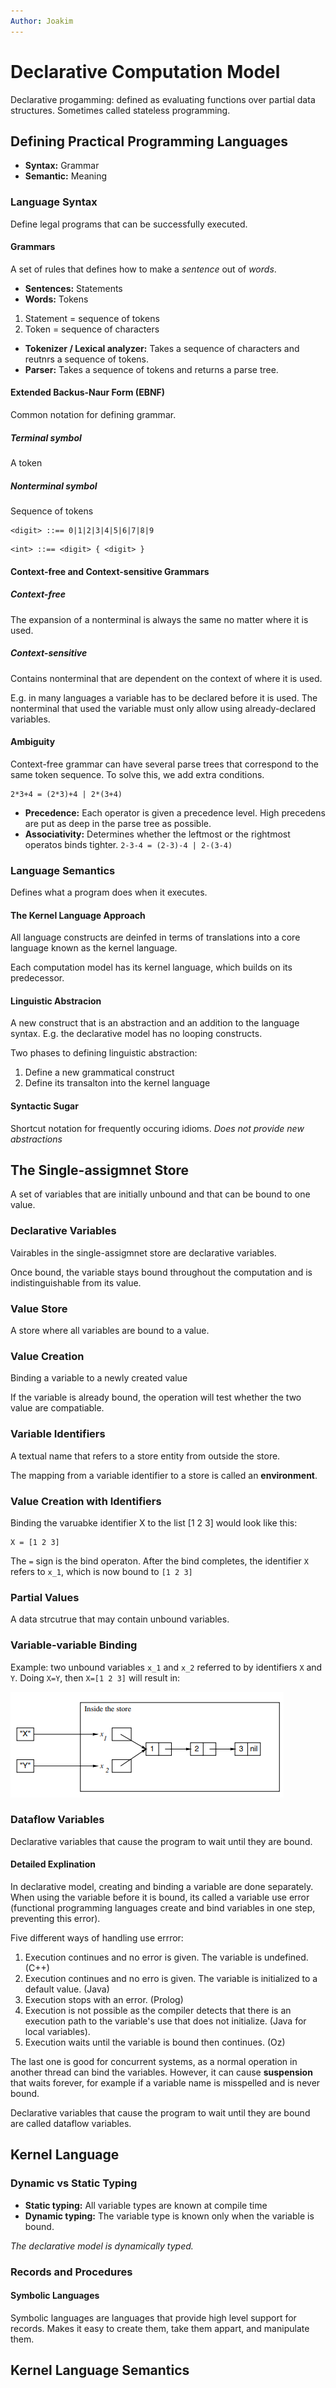 ```yaml
---
Author: Joakim
---
```


# Declarative Computation Model

Declarative progamming: defined as evaluating functions over partial data structures. Sometimes called stateless programming.

## Defining Practical Programming Languages

- **Syntax:** Grammar
- **Semantic:** Meaning

### Language Syntax

Define legal programs that can be successfully executed.

#### Grammars

A set of rules that defines how to make a _sentence_ out of _words_.

- **Sentences:** Statements
- **Words:** Tokens

1. Statement = sequence of tokens
2. Token = sequence of characters

- **Tokenizer / Lexical analyzer:** Takes a sequence of characters and reutnrs a sequence of tokens.
- **Parser:** Takes a sequence of tokens and returns a parse tree.

#### Extended Backus-Naur Form (EBNF)

Common notation for defining grammar.

##### _Terminal symbol_

A token

##### _Nonterminal symbol_

Sequence of tokens

```
<digit> ::== 0|1|2|3|4|5|6|7|8|9
```

```
<int> ::== <digit> { <digit> }
```

#### Context-free and Context-sensitive Grammars

##### _Context-free_

The expansion of a nonterminal is always the same no matter where it is used.

##### _Context-sensitive_

Contains nonterminal that are dependent on the context of where it is used.

E.g. in many languages a variable has to be declared before it is used. The nonterminal that used the variable must only allow using already-declared variables.

#### Ambiguity

Context-free grammar can have several parse trees that correspond to the same token sequence. To solve this, we add extra conditions.

```
2*3+4 = (2*3)+4 | 2*(3+4)
```

- **Precedence:** Each operator is given a precedence level. High precedens are put as deep in the parse tree as possible.
- **Associativity:** Determines whether the leftmost or the rightmost operatos binds tighter. `2-3-4 = (2-3)-4 | 2-(3-4)`

### Language Semantics

Defines what a program does when it executes.

#### The Kernel Language Approach

All language constructs are deinfed in terms of translations into a core language known as the kernel language.

Each computation model has its kernel language, which builds on its predecessor.

#### Linguistic Abstracion

A new construct that is an abstraction and an addition to the language syntax. E.g. the declarative model has no looping constructs.

Two phases to defining linguistic abstraction:

1. Define a new grammatical construct
2. Define its transalton into the kernel language

#### Syntactic Sugar

Shortcut notation for frequently occuring idioms. _Does not provide new abstractions_

## The Single-assigmnet Store

A set of variables that are initially unbound and that can be bound to one value.

### Declarative Variables

Vairables in the single-assigmnet store are declarative variables.

Once bound, the variable stays bound throughout the computation and is indistinguishable from its value.

### Value Store

A store where all variables are bound to a value.

### Value Creation

Binding a variable to a newly created value

If the variable is already bound, the operation will test whether the two value are compatiable.

### Variable Identifiers

A textual name that refers to a store entity from outside the store.

The mapping from a variable identifier to a store is called an **environment**.

### Value Creation with Identifiers

Binding the varuabke identifier X to the list [1 2 3] would look like this:

```
X = [1 2 3]
```

The `=` sign is the bind operaton. After the bind completes, the identifier `X` refers to `x_1`, which is now bound to `[1 2 3]`

### Partial Values

A data strcutrue that may contain unbound variables.

### Variable-variable Binding

Example: two unbound variables `x_1` and `x_2` referred to by identifiers `X` and `Y`. Doing `X=Y`, then `X=[1 2 3]` will result in:

![Variable-varialbe binding](./images/variable-variable-binding.PNG)

### Dataflow Variables

Declarative variables that cause the program to wait until they are bound.

#### Detailed Explination

In declarative model, creating and binding a variable are done separately. When using the variable before it is bound, its called a variable use error (functional programming languages create and bind variables in one step, preventing this error).

Five different ways of handling use errror:

1. Execution continues and no error is given. The variable is undefined. (C++)
2. Execution continues and no erro is given. The variable is initialized to a default value. (Java)
3. Execution stops with an error. (Prolog)
4. Execution is not possible as the compiler detects that there is an execution path to the variable's use that does not initialize. (Java for local variables).
5. Execution waits until the variable is bound then continues. (Oz)

The last one is good for concurrent systems, as a normal operation in another thread can bind the variables. However, it can cause **suspension** that waits forever, for example if a variable name is misspelled and is never bound.

Declarative variables that cause the program to wait until they are bound are called dataflow variables.

## Kernel Language

### Dynamic vs Static Typing

- **Static typing:** All variable types are known at compile time
- **Dynamic typing:** The variable type is known only when the variable is bound.

_The declarative model is dynamically typed._

### Records and Procedures

#### Symbolic Languages

Symbolic languages are languages that provide high level support for records. Makes it easy to create them, take them appart, and manipulate them.

## Kernel Language Semantics

[//]: # 'p. 87'
